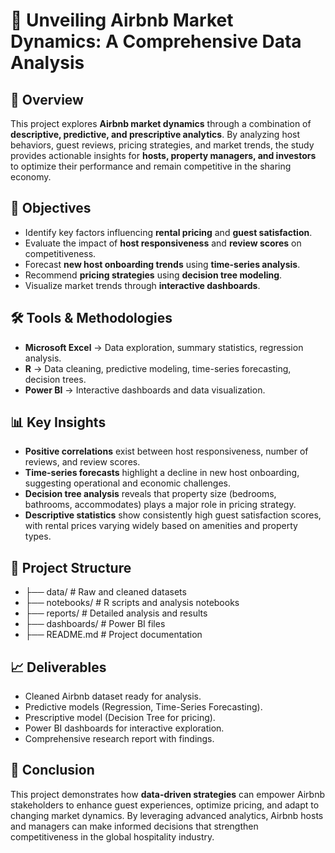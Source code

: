 # 🏡 Unveiling Airbnb Market Dynamics: A Comprehensive Data Analysis  

## 📌 Overview  
This project explores **Airbnb market dynamics** through a combination of **descriptive, predictive, and prescriptive analytics**. By analyzing host behaviors, guest reviews, pricing strategies, and market trends, the study provides actionable insights for **hosts, property managers, and investors** to optimize their performance and remain competitive in the sharing economy.  

## 🎯 Objectives  
- Identify key factors influencing **rental pricing** and **guest satisfaction**.  
- Evaluate the impact of **host responsiveness** and **review scores** on competitiveness.  
- Forecast **new host onboarding trends** using **time-series analysis**.  
- Recommend **pricing strategies** using **decision tree modeling**.  
- Visualize market trends through **interactive dashboards**.  

## 🛠 Tools & Methodologies  
- **Microsoft Excel** → Data exploration, summary statistics, regression analysis.  
- **R** → Data cleaning, predictive modeling, time-series forecasting, decision trees.  
- **Power BI** → Interactive dashboards and data visualization.  

## 📊 Key Insights  
- **Positive correlations** exist between host responsiveness, number of reviews, and review scores.  
- **Time-series forecasts** highlight a decline in new host onboarding, suggesting operational and economic challenges.  
- **Decision tree analysis** reveals that property size (bedrooms, bathrooms, accommodates) plays a major role in pricing strategy.  
- **Descriptive statistics** show consistently high guest satisfaction scores, with rental prices varying widely based on amenities and property types.  

## 📂 Project Structure  
- ├── data/ # Raw and cleaned datasets
- ├── notebooks/ # R scripts and analysis notebooks
- ├── reports/ # Detailed analysis and results
- ├── dashboards/ # Power BI files
- ├── README.md # Project documentation

## 📈 Deliverables  
- Cleaned Airbnb dataset ready for analysis.  
- Predictive models (Regression, Time-Series Forecasting).  
- Prescriptive model (Decision Tree for pricing).  
- Power BI dashboards for interactive exploration.  
- Comprehensive research report with findings.  

## 🚀 Conclusion  
This project demonstrates how **data-driven strategies** can empower Airbnb stakeholders to enhance guest experiences, optimize pricing, and adapt to changing market dynamics. By leveraging advanced analytics, Airbnb hosts and managers can make informed decisions that strengthen competitiveness in the global hospitality industry.  
